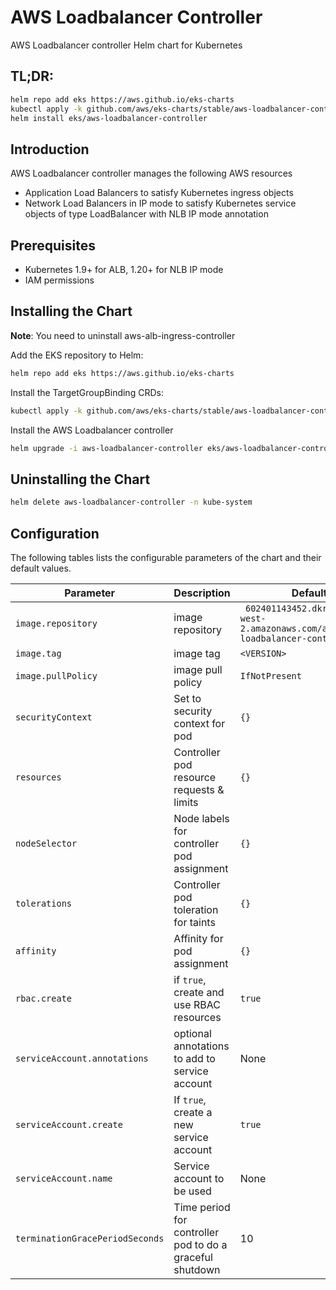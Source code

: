 # AWS Loadbalancer Controller

AWS Loadbalancer controller Helm chart for Kubernetes

## TL;DR:
```sh
helm repo add eks https://aws.github.io/eks-charts
kubectl apply -k github.com/aws/eks-charts/stable/aws-loadbalancer-controller//crds?ref=master
helm install eks/aws-loadbalancer-controller
```

## Introduction
AWS Loadbalancer controller manages the following AWS resources
- Application Load Balancers to satisfy Kubernetes ingress objects
- Network Load Balancers in IP mode to satisfy Kubernetes service objects of type LoadBalancer with NLB IP mode annotation

## Prerequisites
- Kubernetes 1.9+ for ALB, 1.20+ for NLB IP mode
- IAM permissions

## Installing the Chart
**Note**: You need to uninstall aws-alb-ingress-controller

Add the EKS repository to Helm:
```sh
helm repo add eks https://aws.github.io/eks-charts
```

Install the TargetGroupBinding CRDs:

```sh
kubectl apply -k github.com/aws/eks-charts/stable/aws-loadbalancer-controller//crds?ref=master
```

Install the AWS Loadbalancer controller
```sh
helm upgrade -i aws-loadbalancer-controller eks/aws-loadbalancer-controller -n kube-system
```

## Uninstalling the Chart
```sh
helm delete aws-loadbalancer-controller -n kube-system
```

## Configuration

The following tables lists the configurable parameters of the chart and their default values.

| Parameter                         | Description                                               | Default                                                                                   |
| ----------------------------------| --------------------------------------------------------- | ------------------------------------------------------------------------------------------|
| `image.repository`                | image repository                                          | ` 602401143452.dkr.ecr.us-west-2.amazonaws.com/amazon/aws-loadbalancer-controller`        |
| `image.tag`                       | image tag                                                 | `<VERSION>`                                                                               |
| `image.pullPolicy`                | image pull policy                                         | `IfNotPresent`                                                                            |
| `securityContext`                 | Set to security context for pod                           | `{}`                                                                                      |
| `resources`                       | Controller pod resource requests & limits                 | `{}`                                                                                      |
| `nodeSelector`                    | Node labels for controller pod assignment                 | `{}`                                                                                      |
| `tolerations`                     | Controller pod toleration for taints                      | `{}`                                                                                      |
| `affinity`                        | Affinity for pod assignment                               | `{}`                                                                                      |
| `rbac.create`                     | if `true`, create and use RBAC resources                  | `true`                                                                                    |
| `serviceAccount.annotations`      | optional annotations to add to service account            | None                                                                                      |
| `serviceAccount.create`           | If `true`, create a new service account                   | `true`                                                                                    |
| `serviceAccount.name`             | Service account to be used                                | None                                                                                      |
| `terminationGracePeriodSeconds`   | Time period for controller pod to do a graceful shutdown  | 10                                                                                        |

